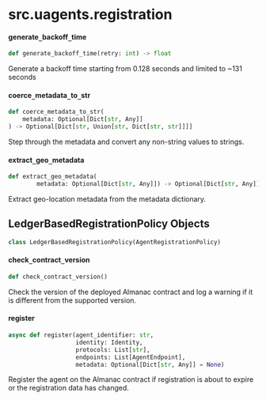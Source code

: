 <a id="src.uagents.registration"></a>

# src.uagents.registration

<a id="src.uagents.registration.generate_backoff_time"></a>

#### generate`_`backoff`_`time

```python
def generate_backoff_time(retry: int) -> float
```

Generate a backoff time starting from 0.128 seconds and limited to ~131 seconds

<a id="src.uagents.registration.coerce_metadata_to_str"></a>

#### coerce`_`metadata`_`to`_`str

```python
def coerce_metadata_to_str(
    metadata: Optional[Dict[str, Any]]
) -> Optional[Dict[str, Union[str, Dict[str, str]]]]
```

Step through the metadata and convert any non-string values to strings.

<a id="src.uagents.registration.extract_geo_metadata"></a>

#### extract`_`geo`_`metadata

```python
def extract_geo_metadata(
        metadata: Optional[Dict[str, Any]]) -> Optional[Dict[str, Any]]
```

Extract geo-location metadata from the metadata dictionary.

<a id="src.uagents.registration.LedgerBasedRegistrationPolicy"></a>

## LedgerBasedRegistrationPolicy Objects

```python
class LedgerBasedRegistrationPolicy(AgentRegistrationPolicy)
```

<a id="src.uagents.registration.LedgerBasedRegistrationPolicy.check_contract_version"></a>

#### check`_`contract`_`version

```python
def check_contract_version()
```

Check the version of the deployed Almanac contract and log a warning
if it is different from the supported version.

<a id="src.uagents.registration.LedgerBasedRegistrationPolicy.register"></a>

#### register

```python
async def register(agent_identifier: str,
                   identity: Identity,
                   protocols: List[str],
                   endpoints: List[AgentEndpoint],
                   metadata: Optional[Dict[str, Any]] = None)
```

Register the agent on the Almanac contract if registration is about to expire or
the registration data has changed.

